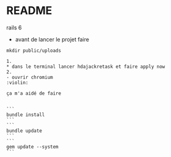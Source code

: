 # README
rails 6 

- avant de lancer le projet faire


```
mkdir public/uploads
```

~~~~~~> enregistre toi et ajoute ton accompagnement  pour jouer et t'enregistrer
1.
* dans le terminal lancer hdajackretask et faire apply now
2.
- ouvrir chromium
:violin:

ça m'a aidé de faire
 

```
bundle install
```
```
bundle update
```
```
gem update --system
```

